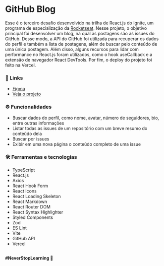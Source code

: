 # GitHub Blog 

Esse é o terceiro desafio desenvolvido na trilha de React.js do Ignite, um programa de especialização da [Rocketseat](https://github.com/rocketseat-education). Nesse projeto, o objetivo principal foi desenvolver um blog, na qual as postagens são as issues do GitHub. Desse modo, a API do GitHub foi utilizada para recuperar os dados do perfil e também a lista de postagens, além de buscar pelo conteúdo de uma única postagem. Além disso, alguns recursos para lidar com performance no React.js foram utilizados, como o hook useCallback e a extensão de navegador React DevTools. Por fim, o deploy do projeto foi feito na Vercel.

### 📌 Links
- [Figma](https://www.figma.com/file/loUcIheTleAjeFJ6rIT467/GitHub-Blog-(Community)?node-id=0%3A1)
- [Veja o projeto](https://github-blog-luismda.vercel.app/)

### ⚙ Funcionalidades
- Buscar dados do perfil, como nome, avatar, número de seguidores, bio, entre outras informações
- Listar todas as issues de um repositório com um breve resumo do conteúdo dela
- Buscar por issues
- Exibir em uma nova página o conteúdo completo de uma issue

### 🛠 Ferramentas e tecnologias
- TypeScript
- React.js
- Axios
- React Hook Form
- React Icons
- React Loading Skeleton
- React Markdown
- React Router DOM
- React Syntax Highlighter
- Styled Components
- Zod
- ES Lint
- Vite
- GitHub API
- Vercel

##

**#NeverStopLearning 🚀**
